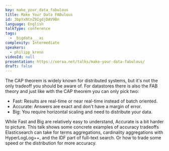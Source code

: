 ```yaml
---
key: make_your_data_fabulous
title: Make Your Data FABulous
id: 3bpYxNtnZ9IgdjDAV9Bn
language: English
talkType: conference
tags:
  - _bigdata___ai
complexity: Intermediate
speakers:
  - philipp_krenn
videoId: null
presentation: https://xeraa.net/talks/make-your-data-fabulous/
draft: false
---
```

The CAP theorem is widely known for distributed systems, but it's not the only tradeoff you should be aware of. For datastores there is also the FAB theory and just like with the CAP theorem you can only pick two:

* Fast: Results are real-time or near real-time instead of batch oriented.
* Accurate: Answers are exact and don't have a margin of error.
* Big: You require horizontal scaling and need to distribute your data.

While Fast and Big are relatively easy to understand, Accurate is a bit harder to picture. This talk shows some concrete examples of accuracy tradeoffs Elasticsearch can take for terms aggregations, cardinality aggregations with HyperLogLog++, and the IDF part of full-text search. Or how to trade some speed or the distribution for more accuracy.